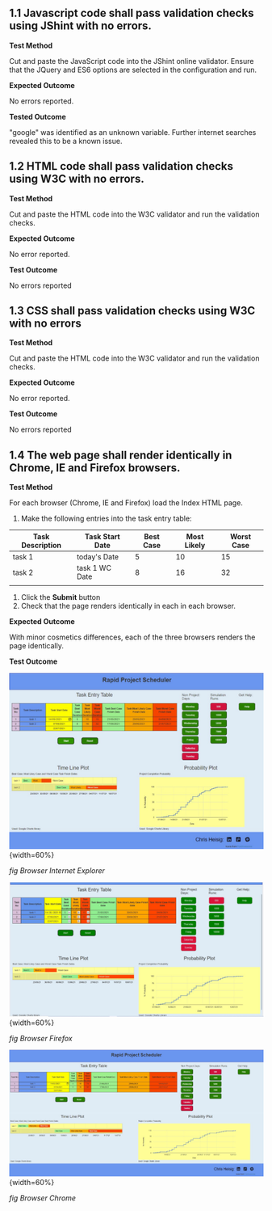 

## 1.1 Javascript code shall pass validation checks using JShint with no errors.

**Test Method**

Cut and paste the JavaScript code into the JShint online validator. Ensure that the JQuery and ES6 options are selected in the configuration and run.

**Expected Outcome**

No errors reported.

**Tested Outcome**

"google" was identified as an unknown variable. Further internet searches revealed this to be a known issue.

## 1.2 HTML code shall pass validation checks using W3C with no errors.

**Test Method**

Cut and paste the HTML code into the W3C validator and run the validation checks.

**Expected Outcome**

No error reported.

**Test Outcome**

No errors reported

## 1.3 CSS shall pass validation checks using W3C with no errors

**Test Method**

Cut and paste the HTML code into the W3C validator and run the validation checks.

**Expected Outcome**

No error reported.

**Test Outcome**

No errors reported

## 1.4 The web page shall render identically in Chrome, IE and Firefox browsers. 
 
**Test Method**

For each browser (Chrome, IE and Firefox) load the Index HTML page.

1. Make the following entries into the task entry table:

| Task Description       | Task Start Date  | Best Case | Most Likely| Worst Case |
| -----------| -----------------| ------------ | -----------|----|
| task 1| today's Date  | 5 | 10 | 15 |
| task 2 | task 1 WC Date  | 8 | 16 | 32 |
| | | | |

1. Click the **Submit** button
2. Check that the page renders identically in each in each browser. 

**Expected Outcome**

With minor cosmetics differences, each of the three browsers renders the page identically.

**Test Outcome**

![Internet Explorer](screenshots/Iexplorer.jpg){width=60%}

*fig Browser Internet Explorer*

![Internet Explorer](screenshots/fireFox.jpg){width=60%}

*fig Browser Firefox*

![Internet Explorer](screenshots/chrome.jpg){width=60%}

*fig Browser Chrome*

